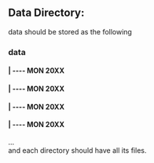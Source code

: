## Data Directory:
data should be stored as the following<br>
### data<br>
  ####  | ---- MON 20XX<br>
  ####  | ---- MON 20XX<br>
  ####  | ---- MON 20XX<br>
  ####  | ---- MON 20XX<br>
  ...<br>
  and each directory should have all its files.
